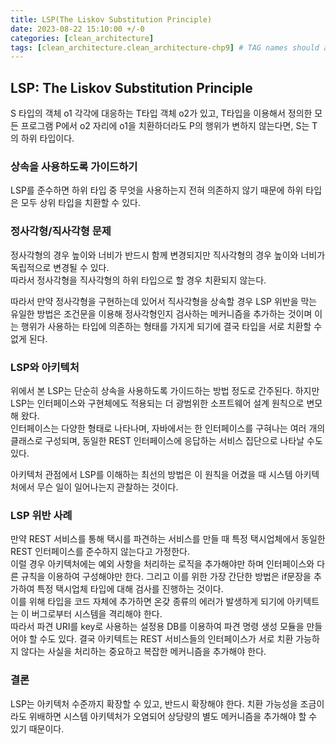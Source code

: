 ```yaml
---
title: LSP(The Liskov Substitution Principle)
date: 2023-08-22 15:10:00 +/-0
categories: [clean_architecture]
tags: [clean_architecture.clean_architecture-chp9] # TAG names should always be lowercase
---
```


## LSP: The Liskov Substitution Principle

S 타입의 객체 o1 각각에 대응하는 T타입 객체 o2가 있고, T타입을 이용해서 정의한 모든 프로그램 P에서 o2 자리에 o1을 치환하더라도 P의 행위가 변하지 않는다면, S는 T의 하위 타입이다.

### 상속을 사용하도록 가이드하기

LSP를 준수하면 하위 타입 중 무엇을 사용하는지 전혀 의존하지 않기 때문에 하위 타입은 모두 상위 타입을 치환할 수 있다.

### 정사각형/직사각형 문제

정사각형의 경우 높이와 너비가 반드시 함께 변경되지만 직사각형의 경우 높이와 너비가 독립적으로 변경될 수 있다.  
따라서 정사각형을 직사각형의 하위 타입으로 할 경우 치환되지 않는다.

따라서 만약 정사각형을 구현하는데 있어서 직사각형을 상속할 경우 LSP 위반을 막는 유일한 방법은 조건문을 이용해 정사각형인지 검사하는 메커니즘을 추가하는 것이며 이는 행위가 사용하는 타입에 의존하는 형태를 가지게 되기에 결국 타입을 서로 치환할 수 없게 된다.

### LSP와 아키텍처

위에서 본 LSP는 단순히 상속을 사용하도록 가이드하는 방법 정도로 간주된다. 하지만 LSP는 인터페이스와 구현체에도 적용되는 더 광범위한 소프트웨어 설계 원칙으로 변모해 왔다.  
인터페이스는 다양한 형태로 나타나며, 자바에서는 한 인터페이스를 구혀나는 여러 개의 클래스로 구성되며, 동일한 REST 인터페이스에 응답하는 서비스 집단으로 나타날 수도 있다.

아키텍처 관점에서 LSP를 이해하는 최선의 방법은 이 원칙을 어겼을 때 시스템 아키텍처에서 무슨 일이 일어나는지 관찰하는 것이다.

### LSP 위반 사례

만약 REST 서비스를 통해 택시를 파견하는 서비스를 만들 때 특정 택시업체에서 동일한 REST 인터페이스를 준수하지 않는다고 가정한다.  
이럴 경우 아키텍처에는 예외 사항을 처리하는 로직을 추가해야만 하며 인터페이스와 다른 규칙을 이용하여 구성해야만 한다. 그리고 이를 위한 가장 간단한 방법은 if문장을 추가하여 특정 택시업체 타입에 대해 검사를 진행하는 것이다.  
이를 위해 타입을 코드 자체에 추가하면 온갖 종류의 에러가 발생하게 되기에 아키텍트는 이 버그로부터 시스템을 격리해야 한다.  
따라서 파견 URI를 key로 사용하는 설정용 DB를 이용하여 파견 명령 생성 모듈을 만들어야 할 수도 있다.
결국 아키텍트는 REST 서비스들의 인터페이스가 서로 치환 가능하지 않다는 사실을 처리하는 중요하고 복잡한 메커니즘을 추가해야 한다.

### 결론

LSP는 아키텍처 수준까지 확장할 수 있고, 반드시 확장해야 한다. 치환 가능성을 조금이라도 위배하면 시스템 아키텍처가 오염되어 상당량의 별도 메커니즘을 추가해야 할 수 있기 때문이다.

